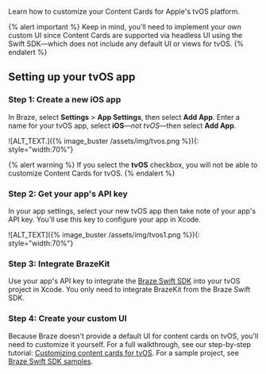 Learn how to customize your Content Cards for Apple's tvOS platform.

{% alert important %}
Keep in mind, you'll need to implement your own custom UI since Content Cards are supported via headless UI using the Swift SDK&#8212;which does not include any default UI or views for tvOS.
{% endalert %}

## Setting up your tvOS app

### Step 1: Create a new iOS app

In Braze, select **Settings** > **App Settings**, then select **Add App**. Enter a name for your tvOS app, select **iOS**&#8212;_not tvOS_&#8212;then select **Add App**.

![ALT_TEXT.]({% image_buster /assets/img/tvos.png %}){: style="width:70%"}

{% alert warning %}
If you select the **tvOS** checkbox, you will not be able to customize Content Cards for tvOS.
{% endalert %}

### Step 2: Get your app's API key

In your app settings, select your new tvOS app then take note of your app's API key. You'll use this key to configure your app in Xcode.

![ALT_TEXT]({% image_buster /assets/img/tvos1.png %}){: style="width:70%"}

### Step 3: Integrate BrazeKit

Use your app's API key to integrate the [Braze Swift SDK](https://github.com/braze-inc/braze-swift-sdk) into your tvOS project in Xcode. You only need to integrate BrazeKit from the Braze Swift SDK.

### Step 4: Create your custom UI

Because Braze doesn't provide a default UI for content cards on tvOS, you'll need to customize it yourself. For a full walkthrough, see our step-by-step tutorial: [Customizing content cards for tvOS](https://braze-inc.github.io/braze-swift-sdk/documentation/braze/content-cards-customization/). For a sample project, see [Braze Swift SDK samples](https://github.com/braze-inc/braze-swift-sdk/tree/main/Examples#contentcards-custom-ui).
